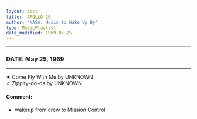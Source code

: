 ```yaml
---
layout: post
title:  APOLLO 10
author: "NASA: Music to Wake Up By"
type: MusicPlaylist
date_modified: 1969-05-25
---
```


----
### DATE: May 25, 1969
----
✷ Come Fly With Me by UNKNOWN  &nbsp;<br />✫ Zippity-do-da by UNKNOWN

#### Comment:
* wakeup from crew to Mission Control
